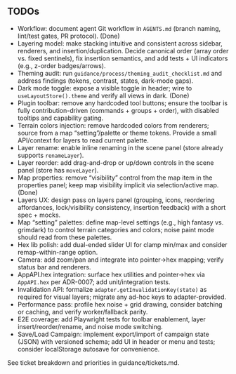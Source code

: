 ## TODOs

- Workflow: document agent Git workflow in `AGENTS.md` (branch naming, lint/test gates, PR protocol). (Done)
- Layering model: make stacking intuitive and consistent across sidebar, renderers, and insertion/duplication. Decide canonical order (array order vs. fixed sentinels), fix insertion semantics, and add tests + UI indicators (e.g., z-order badges/arrows).
- Theming audit: run `guidance/process/theming_audit_checklist.md` and address findings (tokens, contrast, states, dark-mode gaps).
- Dark mode toggle: expose a visible toggle in header; wire to `useLayoutStore().theme` and verify all views in dark. (Done)
- Plugin toolbar: remove any hardcoded tool buttons; ensure the toolbar is fully contribution-driven (commands + groups + order), with disabled tooltips and capability gating.
- Terrain colors injection: remove hardcoded colors from renderers; source from a map “setting”/palette or theme tokens. Provide a small API/context for layers to read current palette.
- Layer rename: enable inline renaming in the scene panel (store already supports `renameLayer`).
- Layer reorder: add drag-and-drop or up/down controls in the scene panel (store has `moveLayer`).
- Map properties: remove “visibility” control from the map item in the properties panel; keep map visibility implicit via selection/active map. (Done)
- Layers UX: design pass on layers panel (grouping, icons, reordering affordances, lock/visibility consistency, insertion feedback) with a short spec + mocks.
- Map “setting” palettes: define map-level settings (e.g., high fantasy vs. grimdark) to control terrain categories and colors; noise paint mode should read from these palettes.
- Hex lib polish: add dual-ended slider UI for clamp min/max and consider remap-within-range option.
- Camera: add zoom/pan and integrate into pointer→hex mapping; verify status bar and renderers.
- AppAPI.hex integration: surface hex utilities and pointer→hex via `AppAPI.hex` per ADR-0007; add unit/integration tests.
- Invalidation API: formalize `adapter.getInvalidationKey(state)` as required for visual layers; migrate any ad-hoc keys to adapter-provided.
- Performance pass: profile hex noise + grid drawing, consider batching or caching, and verify worker/fallback parity.
- E2E coverage: add Playwright tests for toolbar enablement, layer insert/reorder/rename, and noise mode switching.
- Save/Load Campaign: implement export/import of campaign state (JSON) with versioned schema; add UI in header or menu and tests; consider localStorage autosave for convenience.

See ticket breakdown and priorities in guidance/tickets.md.
